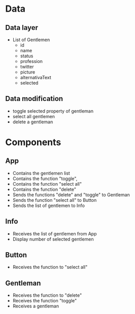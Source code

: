 # Data

## Data layer

- List of Gentlemen
  - id
  - name
  - status
  - profession
  - twitter
  - picture
  - alternativaText
  - selected

## Data modification

- toggle selected property of gentleman
- select all gentlemen
- delete a gentleman

# Components

## App

- Contains the gentlemen list
- Contains the function "toggle",
- Contains the function "select all"
- Contains the function "delete"
- Sends the functions "delete" and "toggle" to Gentleman
- Sends the function "select all" to Button
- Sends the list of gentlemen to Info

## Info

- Receives the list of gentlemen from App
- Display number of selected gentlemen

## Button

- Receives the function to "select all"

## Gentleman

- Receives the function to "delete"
- Receives the function "toggle"
- Receives a gentleman
